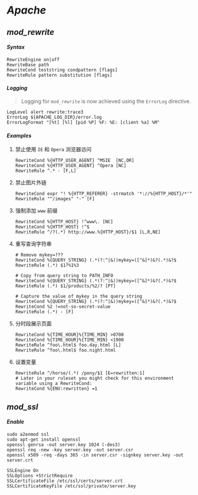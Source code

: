 # *Apache*

## *mod_rewrite*

#### *Syntax*

```apacheconf
RewriteEngine on|off
RewriteBase path
RewriteCond teststring condpattern [flags]
RewriteRule pattern substitution [flags]
```

#### *Logging*

>Logging for `mod_rewrite` is now achieved using the `ErrorLog` directive.

```apacheconf
LogLevel alert rewrite:trace3
ErrorLog ${APACHE_LOG_DIR}/error.log
ErrorLogFormat "[%t] [%l] [pid %P] %F: %E: [client %a] %M"
```

#### *Examples*

1. 禁止使用 `IE` 和 `Opera` 浏览器访问
    ```apacheconf
    RewriteCond %{HTTP_USER_AGENT} ^MSIE  [NC,OR]
    RewriteCond %{HTTP_USER_AGENT} ^Opera [NC]
    RewriteRule ^.* - [F,L]
    ```

1. 禁止图片外链
    ```apacheconf
    RewriteCond expr "! %{HTTP_REFERER} -strmatch '*://%{HTTP_HOST}/*'"
    RewriteRule "^/images" "-" [F]
    ```

1. 强制添加 `www` 前缀
    ```apacheconf
    RewriteCond %{HTTP_HOST} !^www\. [NC]
    RewriteCond %{HTTP_HOST} !^$
    RewriteRule ^/?(.*) http://www.%{HTTP_HOST}/$1 [L,R,NE]
    ```

1. 重写查询字符串
    ```apacheconf
    # Remove mykey=???
    RewriteCond %{QUERY_STRING} (.*(?:^|&))mykey=([^&]*)&?(.*)&?$
    RewriteRule (.*) $1?%1%3

    # Copy from query string to PATH_INFO
    RewriteCond %{QUERY_STRING} (.*(?:^|&))mykey=([^&]*)&?(.*)&?$
    RewriteRule (.*) $1/products/%2/? [PT]

    # Capture the value of mykey in the query string
    RewriteCond %{QUERY_STRING} (.*(?:^|&))mykey=([^&]*)&?(.*)&?$
    RewriteCond %2 !=not-so-secret-value
    RewriteRule (.*) - [F]
    ```

1. 分时段展示页面
    ```apacheconf
    RewriteCond %{TIME_HOUR}%{TIME_MIN} >0700
    RewriteCond %{TIME_HOUR}%{TIME_MIN} <1900
    RewriteRule ^foo\.html$ foo.day.html [L]
    RewriteRule ^foo\.html$ foo.night.html
    ```

1. 设置变量
    ```apacheconf
    RewriteRule ^/horse/(.*) /pony/$1 [E=rewritten:1]
    # Later in your ruleset you might check for this environment variable using a RewriteCond:
    RewriteCond %{ENV:rewritten} =1
    ```

## *mod_ssl*

#### *Enable*
```
sudo a2enmod ssl
sudo apt-get install openssl
openssl genrsa -out server.key 1024 (-des3)
openssl req -new -key server.key -out server.csr
openssl x509 -req -days 365 -in server.csr -signkey server.key -out server.crt
```

```
SSLEngine On
SSLOptions +StrictRequire
SSLCertificateFile /etc/ssl/certs/server.crt
SSLCertificateKeyFile /etc/ssl/private/server.key
```
